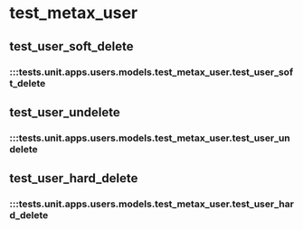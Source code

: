 # test_metax_user

## test_user_soft_delete

### :::tests.unit.apps.users.models.test_metax_user.test_user_soft_delete

## test_user_undelete

### :::tests.unit.apps.users.models.test_metax_user.test_user_undelete

## test_user_hard_delete

### :::tests.unit.apps.users.models.test_metax_user.test_user_hard_delete

